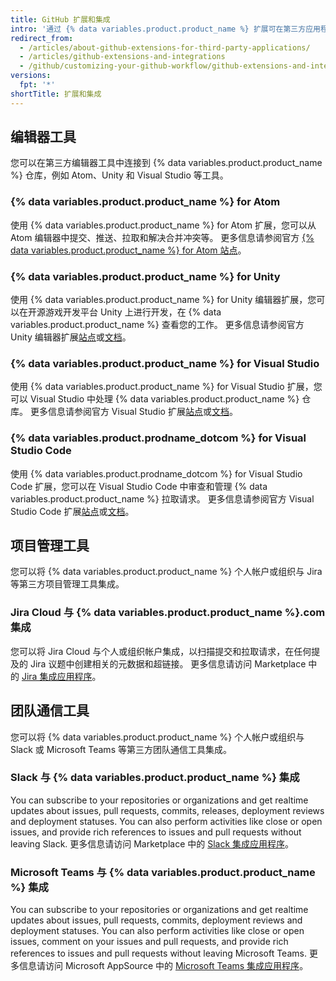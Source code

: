 ```yaml
---
title: GitHub 扩展和集成
intro: '通过 {% data variables.product.product_name %} 扩展可在第三方应用程序中无缝使用 {% data variables.product.product_name %} 仓库。'
redirect_from:
  - /articles/about-github-extensions-for-third-party-applications/
  - /articles/github-extensions-and-integrations
  - /github/customizing-your-github-workflow/github-extensions-and-integrations
versions:
  fpt: '*'
shortTitle: 扩展和集成
---
```


## 编辑器工具

您可以在第三方编辑器工具中连接到 {% data variables.product.product_name %} 仓库，例如 Atom、Unity 和 Visual Studio 等工具。

### {% data variables.product.product_name %} for Atom

使用 {% data variables.product.product_name %} for Atom 扩展，您可以从 Atom 编辑器中提交、推送、拉取和解决合并冲突等。 更多信息请参阅官方 [{% data variables.product.product_name %} for Atom 站点](https://github.atom.io/)。

### {% data variables.product.product_name %} for Unity

使用 {% data variables.product.product_name %} for Unity 编辑器扩展，您可以在开源游戏开发平台 Unity 上进行开发，在 {% data variables.product.product_name %} 查看您的工作。 更多信息请参阅官方 Unity 编辑器扩展[站点](https://unity.github.com/)或[文档](https://github.com/github-for-unity/Unity/tree/master/docs)。

### {% data variables.product.product_name %} for Visual Studio

使用 {% data variables.product.product_name %} for Visual Studio 扩展，您可以 Visual Studio 中处理 {% data variables.product.product_name %} 仓库。 更多信息请参阅官方 Visual Studio 扩展[站点](https://visualstudio.github.com/)或[文档](https://github.com/github/VisualStudio/tree/master/docs)。

### {% data variables.product.prodname_dotcom %} for Visual Studio Code

使用 {% data variables.product.prodname_dotcom %} for Visual Studio Code 扩展，您可以在 Visual Studio Code 中审查和管理 {% data variables.product.product_name %} 拉取请求。 更多信息请参阅官方 Visual Studio Code 扩展[站点](https://vscode.github.com/)或[文档](https://github.com/Microsoft/vscode-pull-request-github)。

## 项目管理工具

您可以将 {% data variables.product.product_name %} 个人帐户或组织与 Jira 等第三方项目管理工具集成。

### Jira Cloud 与 {% data variables.product.product_name %}.com 集成

您可以将 Jira Cloud 与个人或组织帐户集成，以扫描提交和拉取请求，在任何提及的 Jira 议题中创建相关的元数据和超链接。 更多信息请访问 Marketplace 中的 [Jira 集成应用程序](https://github.com/marketplace/jira-software-github)。

## 团队通信工具

您可以将 {% data variables.product.product_name %} 个人帐户或组织与 Slack 或 Microsoft Teams 等第三方团队通信工具集成。

### Slack 与 {% data variables.product.product_name %} 集成

You can subscribe to your repositories or organizations and get realtime updates about issues, pull requests, commits, releases, deployment reviews and deployment statuses. You can also perform activities like close or open issues, and provide rich references to issues and pull requests without leaving Slack. 更多信息请访问 Marketplace 中的 [Slack 集成应用程序](https://github.com/marketplace/slack-github)。

### Microsoft Teams 与 {% data variables.product.product_name %} 集成

You can subscribe to your repositories or organizations and get realtime updates about issues, pull requests, commits, deployment reviews and deployment statuses. You can also perform activities like close or open issues, comment on your issues and pull requests, and provide rich references to issues and pull requests without leaving Microsoft Teams. 更多信息请访问 Microsoft AppSource 中的 [Microsoft Teams 集成应用程序](https://appsource.microsoft.com/en-us/product/office/WA200002077)。
